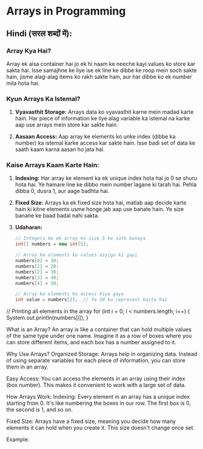 # Arrays in Programming

## Hindi (सरल शब्दों में):

### Array Kya Hai?

Array ek aisa container hai jo ek hi naam ke neeche kayi values ko store kar sakta hai. Isse samajhne ke liye ise ek line ke dibbe ke roop mein soch sakte hain, jisme alag-alag items ko rakh sakte hain, aur har dibbe ko ek number mila hota hai.

### Kyun Arrays Ka Istemal?

1. **Vyavasthit Storage:** Arrays data ko vyavasthit karne mein madad karte hain. Har piece of information ke liye alag variable ka istemal na karke aap use arrays mein store kar sakte hain.

2. **Aasaan Access:** Aap array ke elements ko unke index (dibbe ka number) ka istemal karke access kar sakte hain. Isse badi set of data ke saath kaam karna aasan ho jata hai.

### Kaise Arrays Kaam Karte Hain:

1. **Indexing:** Har array ke element ka ek unique index hota hai jo 0 se shuru hota hai. Ye hamare line ke dibbo mein number lagane ki tarah hai. Pehla dibba 0, dusra 1, aur aage badhta hai.

2. **Fixed Size:** Arrays ka ek fixed size hota hai, matlab aap decide karte hain ki kitne elements usme honge jab aap use banate hain. Ye size banane ke baad badal nahi sakta.

3. **Udaharan:**

   ```java
   // Integers ke ek array ko size 5 ke sath banaya
   int[] numbers = new int[5];
   
   // Array ke elements ko values assign ki gayi
   numbers[0] = 10;
   numbers[1] = 20;
   numbers[2] = 30;
   numbers[3] = 40;
   numbers[4] = 50;
   
   // Array ke elements ko access kiya gaya
   int value = numbers[2];  // Ye 30 ko represent karta hai
// Printing all elements in the array
for (int i = 0; i < numbers.length; i++) {
    System.out.println(numbers[i]);
}





What is an Array?
An array is like a container that can hold multiple values of the same type under one name. Imagine it as a row of boxes where you can store different items, and each box has a number assigned to it.

Why Use Arrays?
Organized Storage: Arrays help in organizing data. Instead of using separate variables for each piece of information, you can store them in an array.

Easy Access: You can access the elements in an array using their index (box number). This makes it convenient to work with a large set of data.

How Arrays Work:
Indexing: Every element in an array has a unique index starting from 0. It's like numbering the boxes in our row. The first box is 0, the second is 1, and so on.

Fixed Size: Arrays have a fixed size, meaning you decide how many elements it can hold when you create it. This size doesn't change once set.

Example:



